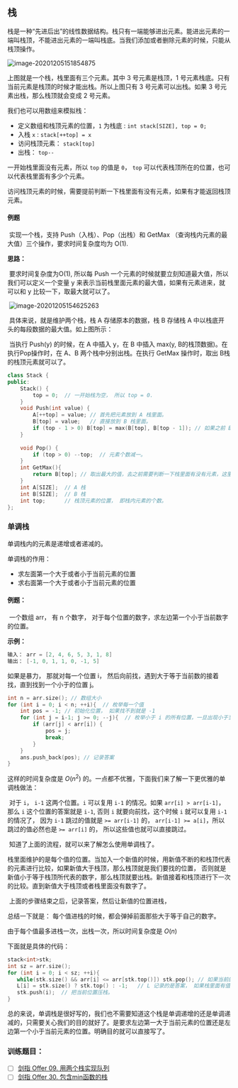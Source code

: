 ## 栈

​	栈是一种“先进后出”的线性数据结构。栈只有一端能够进出元素。能进出元素的一端叫栈顶，不能进出元素的一端叫栈底。当我们添加或者删除元素的时候，只能从栈顶操作。

![image-20201205151854875](https://i.loli.net/2020/12/05/TIgM1ozwketxyUA.png)

上图就是一个栈，栈里面有三个元素。其中 3 号元素是栈顶，1 号元素栈底。只有当前元素是栈顶的时候才能出栈。所以上图只有 3 号元素可以出栈。如果 3 号元素出栈，那么栈顶就会变成 2 号元素。

我们也可以用数组来模拟栈：

- 定义数组和栈顶元素的位置，`1` 为栈底 : `int stack[SIZE], top = 0;` 
- 入栈 `x`  :  `stack[++top] = x`
- 访问栈顶元素：  `stack[top]`
- 出栈： `top--`

一开始栈里面没有元素，所以 `top` 的值是 `0`， `top` 可以代表栈顶所在的位置，也可以代表栈里面有多少个元素。

访问栈顶元素的时候，需要提前判断一下栈里面有没有元素，如果有才能返回栈顶元素。

#### 例题

​	实现一个栈，支持 Push（入栈）、Pop（出栈）和 GetMax （查询栈内元素的最大值）三个操作，要求时间复杂度均为 O(1).

**思路：**

​	要求时间复杂度为O(1), 所以每 Push 一个元素的时候就要立刻知道最大值，所以我们可以定义一个变量 y 来表示当前栈里面元素的最大值，如果有元素进来，就可以和 y 比较一下，取最大就可以了。

​	![image-20201205154625263](https://i.loli.net/2020/12/05/7Jq3yEevkdlOrUV.png)

​	具体来说，就是维护两个栈，栈 A 存储原本的数据，栈 B 存储栈 A 中以栈底开头的每段数据的最大值。如上图所示：

​	当执行 Push(y) 的时候，在 A 中插入 y，在 B 中插入 max(y, B的栈顶数据)。在执行Pop操作时，在 A、B 两个栈中分别出栈。在执行 GetMax 操作时，取出 B栈的栈顶元素就可以了。

```c++
class Stack {
public:
    Stack() {
    	top = 0;  // 一开始栈为空， 所以 top = 0.
    }
    void Push(int value) {  
    	A[++top] = value; // 首先把元素放到 A 栈里面。
    	B[top] = value;   // 直接放到 B 栈里面。 
    	if (top - 1 > 0) B[top] = max(B[top], B[top - 1]); // 如果之前 B 栈有元素， 那么比较一下，取个最大值。
    }
    
    void Pop() {
    	if (top > 0) --top;  // 元素个数减一。
    }
    int GetMax(){
    	return B[top]; // 取出最大的值，去之前需要判断一下栈里面有没有元素，这里我没有写。
    }
    int A[SIZE];  // A 栈
    int B[SIZE];  // B 栈
    int top;      // 栈顶元素的位置， 即栈内元素的个数。 
};
```



### 单调栈

单调栈内的元素是递增或者递减的。

单调栈的作用：

- 求左面第一个大于或者小于当前元素的位置
- 求右面第一个大于或者小于当前元素的位置

#### 例题：

​	一个数组 arr， 有 n 个数字， 对于每个位置的数字，求左边第一个小于当前数字的位置。

**示例：**

```c++
输入： arr = [2, 4, 6, 5, 3, 1, 8]
输出： [-1, 0, 1, 1, 0, -1, 5]
```

如果是暴力， 那就对每一个位置 i， 然后向前找，遇到大于等于当前数的接着找，直到找到一个小于的位置  j。

```c++
int n = arr.size(); // 数组大小
for (int i = 0; i < n; ++i){  // 枚举每一个值
    int pos = -1; // 初始化位置， 如果找不到就是 -1
    for (int j = i-1; j >= 0; --j){  // 枚举小于 i 的所有位置，一旦出现小于当前值的位置，就记录下来然后退出。
        if (arr[j] < arr[i]) {
            pos = j;
            break;
        }
    }
    ans.push_back(pos); // 记录答案
}
```

这样的时间复杂度是 $O(n^2)$ 的。一点都不优雅，下面我们来了解一下更优雅的单调栈做法：

​	对于 `i`， `i-1` 这两个位置。`i` 可以复用 `i-1` 的情况。如果 `arr[i] > arr[i-1]`， 那么 `i` 这个位置的答案就是 `i-1`, 否则 `i` 就要向前找，这个时候 `i` 就可以复用 `i-1` 的情况了， 因为 `i-1` 跳过的值就是 `>= arr[i-1]` 的， `arr[i-1] >= a[i]`，所以 跳过的值必然也是 `>= arr[i]` 的， 所以这些值也就可以直接跳过。

​	知道了上面的流程，就可以来了解怎么使用单调栈了。 

​	栈里面维护的是每个值的位置。当加入一个新值的时候，用新值不断的和栈顶代表的元素进行比较，如果新值大于栈顶，那么栈顶就是我们要找的位置， 否则就是新值小于等于栈顶所代表的数字，那么栈顶就要出栈。新值接着和栈顶进行下一次的比较。直到新值大于栈顶或者栈里面没有数字了。

​	上面的步骤结束之后，记录答案，然后让新值的位置进栈，

总结一下就是： 每个值进栈的时候，都会弹掉前面那些大于等于自己的数字。

由于每个值最多进栈一次，出栈一次，所以时间复杂度是 $O(n)$ 

下面就是具体的代码：

 ```c++
stack<int>stk;
int sz = arr.size();
for (int i = 0; i < sz; ++i){
    while(stk.size() && arr[i] <= arr[stk.top()]) stk.pop(); // 如果当前的值 小于等于栈顶所代表的值， 就不断的弹栈，直到遇见大于当前的值
    L[i] = stk.size() ? stk.top() : -1;   // L 记录的是答案， 如果栈里面有值，记录的是栈顶的值，否之是 -1. 
    stk.push(i);  // 把当前位置压栈。
}
 ```

总的来说，单调栈是很好写的，我们也不需要知道这个栈是单调递增的还是单调递减的，只需要关心我们的目的就好了。是要求左边第一大于当前元素的位置还是左边第一个小于当前元素的位置。明确目的就可以直接写了。





### 训练题目：

- [ ] [剑指 Offer 09. 用两个栈实现队列](https://leetcode-cn.com/problems/yong-liang-ge-zhan-shi-xian-dui-lie-lcof/)
- [ ] [剑指 Offer 30. 包含min函数的栈](https://leetcode-cn.com/problems/bao-han-minhan-shu-de-zhan-lcof/)